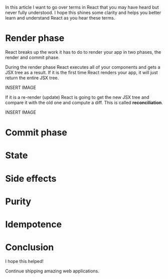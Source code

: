 In this article I want to go over terms in React that you may have heard but never fully understood. I hope this shines some clarity and helps you better learn and understand React as you hear these terms.

# Render phase

React breaks up the work it has to do to render your app in two phases, the render and commit phase.

During the render phase React executes all of your components and gets a JSX tree as a result. If it is the first time React renders your app, it will just return the entire JSX tree.

INSERT IMAGE

If it is a re-render (update) React is going to get the new JSX tree and compare it with the old one and compute a diff. This is called **reconciliation**.

INSERT IMAGE

# Commit phase

# State

# Side effects

# Purity

# Idempotence

# Conclusion

I hope this helped!

Continue shipping amazing web applications.
